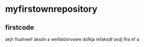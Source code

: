 # myfirstownrepository
## firstcode
akjh fiuahwef aksdn
a weifaldsnvawe
dsfkja iefaksdf
asdj fha ef a

